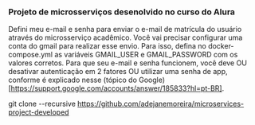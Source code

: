 ### Projeto de microsserviços desenolvido no curso do Alura
Defini meu e-mail e senha para enviar o e-mail de matrícula do usuário através do microsserviço acadêmico.
Você vai precisar configurar uma conta do gmail para realizar esse envio. Para isso, defina no docker-compose.yml as variáveis GMAIL_USER e GMAIL_PASSWORD com os valores corretos.
Para que seu e-mail e senha funcionem, você deve OU desativar autenticação em 2 fatores OU utilizar uma senha de app, conforme é explicado nesse (tópico do Google)[https://support.google.com/accounts/answer/185833?hl=pt-BR].

git clone --recursive https://github.com/adejanemoreira/microservices-project-developed



